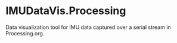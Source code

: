 # IMUDataVis.Processing
Data visualization tool for IMU data captured over a serial stream in Processing.org.
